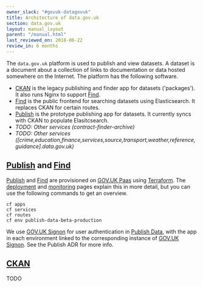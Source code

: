 ```yaml
---
owner_slack: "#govuk-datagovuk"
title: Architecture of data.gov.uk
section: data.gov.uk
layout: manual_layout
parent: "/manual.html"
last_reviewed_on: 2018-06-22
review_in: 6 months
---
```

[publish]: apps/datagovuk_publish
[find]: apps/datagovuk_find
[ckan]: apps/ckanext-datagovuk
[paas]: https://docs.cloud.service.gov.uk/#technical-documentation-for-gov-uk-paas
[terraform]: https://github.com/alphagov/datagovuk_infrastructure
[signon]: manual/manage-sign-on-accounts
[deployment]: manual/data-gov-uk-deployment
[monitoring]: manual/data-gov-uk-monitoring
[signon-adr]: https://github.com/alphagov/datagovuk_publish/blob/master/doc/adr/0002-signon.md

The `data.gov.uk` platform is used to publish and view datasets. A dataset is a document about a collection of links to documentation or data hosted somewhere on the Internet. The platform has the following software.

  * [CKAN] is the legacy publishing and finder app for datasets ('packages'). It also runs Nginx to support [Find].
  * [Find] is the public frontend for searching datasets using Elasticsearch. It replaces CKAN for certain routes.
  * [Publish] is the prototype publishing app for datasets. It currently syncs with CKAN to populate Elasitcsearch.
  * *TODO: Other services (contract-finder-archive)*
  * *TODO: Other services ([crime,education,finance,services,source,transport,weather,reference,guidance].data.gov.uk)*

## [Publish] and [Find]

[Publish] and [Find] are provisioned on [GOV.UK Paas][paas] using [Terraform]. The [deployment] and [monitoring] pages explain this in more detail, but you can use the following commands to get an overview.

```
cf apps
cf services
cf routes
cf env publish-data-beta-production
```

We use [GOV.UK Signon][signon] for user authentication in [Publish Data][publish], with the app in each environment linked to the corresponding instance of [GOV.UK Signon][signon]. See the Publish ADR for more info.

## [CKAN]

TODO
